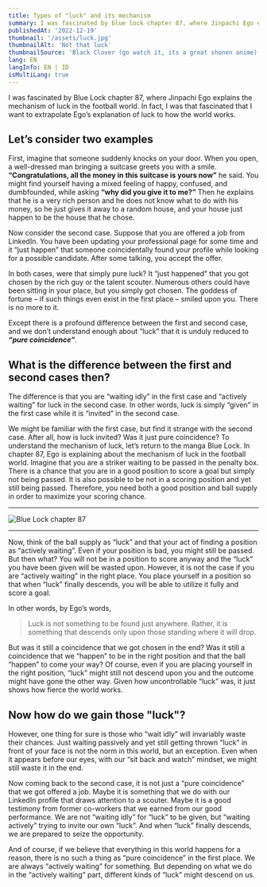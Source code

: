 ```yaml
---
title: Types of "luck" and its mechanism
summary: I was fascinated by blue lock chapter 87, where Jinpachi Ego explains the mechanism of luck in the football world
publishedAt: '2022-12-19'
thumbnail: '/assets/luck.jpg'
thumbnailAlt: 'Not that luck'
thumbnailSource: 'Black Clover (go watch it, its a great shonen anime)'
lang: EN
langInfo: EN | ID
isMultiLang: true
---
```


I was fascinated by Blue Lock chapter 87, where Jinpachi Ego explains the mechanism of luck in the football world. In fact, I was that fascinated that I want to extrapolate Ego’s explanation of luck to how the world works.

## Let’s consider two examples

First, imagine that someone suddenly knocks on your door. When you open, a well-dressed man bringing a suitcase greets you with a smile. **“Congratulations, all the money in this suitcase is yours now”** he said. You might find yourself having a mixed feeling of happy, confused, and dumbfounded, while asking **“why did you give it to me?”** Then he explains that he is a very rich person and he does not know what to do with his money, so he just gives it away to a random house, and your house just happen to be the house that he chose.

Now consider the second case. Suppose that you are offered a job from LinkedIn. You have been updating your professional page for some time and it “just happen” that someone coincidentally found your profile while looking for a possible candidate. After some talking, you accept the offer.

In both cases, were that simply pure luck? It “just happened” that you got chosen by the rich guy or the talent scouter. Numerous others could have been sitting in your place, but you simply got chosen. The goddess of fortune – if such things even exist in the first place – smiled upon you. There is no more to it.

Except there is a profound difference between the first and second case, and we don’t understand enough about “luck” that it is unduly reduced to **_“pure coincidence”_**.

## What is the difference between the first and second cases then?

The difference is that you are “waiting idly” in the first case and “actively waiting” for luck in the second case. In other words, luck is simply “given” in the first case while it is “invited” in the second case.

We might be familiar with the first case, but find it strange with the second case. After all, how is luck invited? Was it just pure coincidence? To understand the mechanism of luck, let’s return to the manga Blue Lock. In chapter 87, Ego is explaining about the mechanism of luck in the football world. Imagine that you are a striker waiting to be passed in the penalty box. There is a chance that you are in a good position to score a goal but simply not being passed. It is also possible to be not in a scoring position and yet still being passed. Therefore, you need both a good position and ball supply in order to maximize your scoring chance.

---

![Blue Lock chapter 87](/assets/luck_2.png)

---

Now, think of the ball supply as “luck” and that your act of finding a position as “actively waiting”. Even if your position is bad, you might still be passed. But then what? You will not be in a position to score anyway and the “luck” you have been given will be wasted upon. However, it is not the case if you are “actively waiting” in the right place. You place yourself in a position so that when “luck” finally descends, you will be able to utilize it fully and score a goal.

In other words, by Ego’s words,

> Luck is not something to be found just anywhere. Rather, it is something that descends only upon those standing where it will drop.

But was it still a coincidence that we got chosen in the end? Was it still a coincidence that we “happen” to be in the right position and that the ball “happen” to come your way? Of course, even if you are placing yourself in the right position, “luck” might still not descend upon you and the outcome might have gone the other way. Given how uncontrollable “luck” was, it just shows how fierce the world works.

## Now how do we gain those "luck"?

However, one thing for sure is those who “wait idly” will invariably waste their chances. Just waiting passively and yet still getting thrown “luck” in front of your face is not the norm in this world, but an exception. Even when it appears before our eyes, with our “sit back and watch” mindset, we might still waste it in the end.

Now coming back to the second case, it is not just a “pure coincidence” that we got offered a job. Maybe it is something that we do with our LinkedIn profile that draws attention to a scouter. Maybe it is a good testimony from former co-workers that we earned from our good performance. We are not “waiting idly” for “luck” to be given, but “waiting actively” trying to invite our own “luck”. And when “luck” finally descends, we are prepared to seize the opportunity.

And of course, if we believe that everything in this world happens for a reason, there is no such a thing as “pure coincidence” in the first place. We are always “actively waiting” for something. But depending on what we do in the “actively waiting” part, different kinds of “luck” might descend on us.
